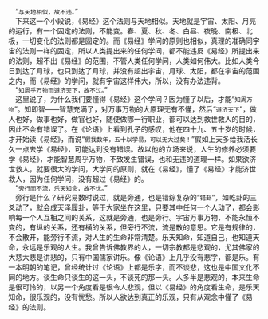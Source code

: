 &emsp;“``与天地相似，故不违。``”<br>&emsp;下来这一个小段说，《易经》这个法则与天地相似。天地就是宇宙、太阳、月亮的运行，有一个固定的法则，不能变。春、夏、秋、冬、白昼、夜晚、南极、北极，一切变化的法则都是固定的。而《易经》学问的原则也相似，真理的准确同宇宙的法则一样的固定，所以人类提出来的任何学问，都不能违反《易经》所提出来的法则，超不出《易经》的范围，不管人类任何学问，人类如何伟大。比如人类今日到达了月球，也只到达了月球，并没有超出宇宙，月球、太阳，都在宇宙的范围之内，而《易经》的学问，就有宇宙这样伟大，所以，没有办法违背。<br>&emsp;“``知周乎万物而道济天下，故不过。``”<br>&emsp;这里说了，为什么我们要懂得《易经》这个学问？因为懂了以后，才能“``知周万物``”。知即智——智慧充满了，对万事万物的大原理无有不懂，然后“``道济天下``”，做人也好，做事也好，做官也好，随便做哪一行职业，都可以达到救世救人的目的，因此不会有错误了。在《论语》上看到孔子的感叹，他在四十九、五十岁的时候，才开始读《易经》，而说“``假我数年，五十以学易，可以无大过矣！``”假如上天多给我活长久一点去学《易经》，可能达到没有错误。故以他的立场来说，人生的修养必须要学《易经》，才能智慧周乎万物，不致发生错误，也和无违的道理一样。如果欲济世救人，就要很大的学问，大学问的原则，就在《易经》，懂了《易经》才能济世救人，因为任何学问，没有超过《易经》的。<br>&emsp;“``旁行而不流，乐天知命，故不忧。``”<br>&emsp;旁行是什么？研究易数时说过，就是旁通，也是错综复杂的“``错卦``”，如乾卦的三爻动了，就会成天泽履卦，等于大家坐在这里，只要其中任何一个人动了，都会影响每一个人互相之间的关系，这就是旁通，也是旁行。宇宙万事万物，不能永恒不变的，有纵的关系，还有横的关系，但旁行不流，流是散的意思。它是有规律的，不会散开，能旁行不流，对人生的生命非常清楚。乐天知命，知道自己，也知道天命，永远是乐观的人生。我曾告诉佛教界的人，一切宗教都是悲观的，尤其佛家的大慈大悲是讲悲的，只有中国儒家讲乐。像《论语》上几乎没有悲字，都是乐。有一本明朝的笔记，曾经统计过《论语》上都是乐字，而不谈悲，这也是中国文化不同的地方。谈生命只谈生的这一头，不谈死的那一头。人多半是悲观的，本来生命是很可怜的，以另一个角度看是很令人悲观，但以《易经》的角度看生命，是乐天知命，很乐观的，没有忧愁。所以人欲达到真正的乐观，只有从观念中懂了《易经》的法则。<br>